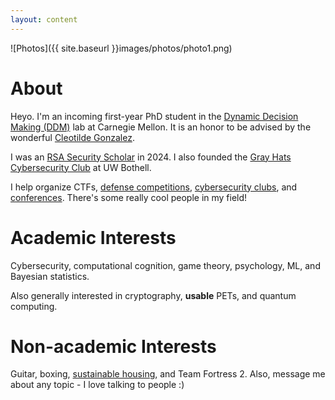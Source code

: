 ```yaml
---
layout: content
---
```


![Photos]({{ site.baseurl }}images/photos/photo1.png)

# About

Heyo. I'm an incoming first-year PhD student in the [Dynamic Decision Making (DDM)](https://www.cmu.edu/dietrich/sds/ddmlab/) lab at Carnegie Mellon. It is an honor to be advised by the wonderful [Cleotilde Gonzalez](https://www.cmu.edu/dietrich/sds/ddmlab/cotyweb/).

I was an [RSA Security Scholar](https://www.rsaconference.com/rsac-programs/security-scholar) in 2024. I also founded the [Gray Hats Cybersecurity Club](https://faculty.washington.edu/lagesse/grayhats.html) at UW Bothell.

I help organize CTFs, [defense competitions](https://www.nationalccdc.org/), [cybersecurity clubs](https://uwctf.cs.washington.edu/), and [conferences](https://www.bsidesseattle.com/). There's some really cool people in my field! 


# Academic Interests

Cybersecurity, computational cognition, game theory, psychology, ML, and Bayesian statistics. 

Also generally interested in cryptography, **usable** PETs, and quantum computing.

# Non-academic Interests

Guitar, boxing, [sustainable housing](https://www.youtube.com/watch?v=E8J15sHa8WQ), and Team Fortress 2. Also, message me about any topic - I love talking to people :)
